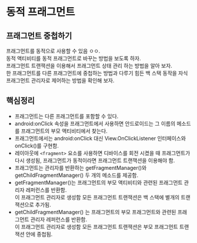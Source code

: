 # 동적 프래그먼트
## 프래그먼트 중첩하기
프래그먼트를 동적으로 사용할 수 있음 ㅇㅇ.  
동적 액티비티를 동적 프래그먼트로 바꾸는 방법을 보도록 하자.  
프래그먼트 트랜잭션을 이용해서 프래그먼트 상태 관리 하는 방법을 알아 보자.  
한 프래그먼트를 다른 프래그먼트에 중첩하는 방법과 다루기 힘든 백 스택 동작을 자식 프래그먼트 관리자로 제어하는 방법을 확인해 보자.

## 핵심정리
- 프래그먼트는 다른 프래그먼트를 포함할 수 있다.
- android:onClick 속성을 프래그먼트에서 사용하면 안드로이드는 그 이름의 메소드를 프래그먼트의 부모 액티비티에서 찾는다.
- 프래그먼트에서는 android:onClick 대신 View.OnClickListener 인터페이스와 onClick()를 구현함.
- 레이아웃에 `<fragment>` 요소를 사용하면 디바이스를 회전 시켰을 때 프래그먼트가 다시 생성됨, 프래그먼트가 동적이라면 프래그먼트 트랜잭션을 이용해야 함.
- 프래그먼트는 관리자를 반환하는 getFragmentManager()와 getChildFragmentManager() 두 개의 메소드를 제공함.
- getFragmentManager()는 프래그먼트의 부모 액티비티와 관련된 프래그먼트 관리자 레퍼런스를 반환함.  
  이 프래그먼트 관리자로 생성함 모든 프래그먼트 트랜잭션은 백 스택에 별개의 트랜잭션으로 추가됨.
- getChildFragmentManager() 는 프래그먼트의 부모 프래그먼트와 관련된 프래그먼트 관리자 레퍼런스를 반환함.  
  이 프래그먼트 관리자로 생성함 모든 프래그먼트 트랜잭션은 부모 프래그먼트 트랜잭션 안에 중첩됨.